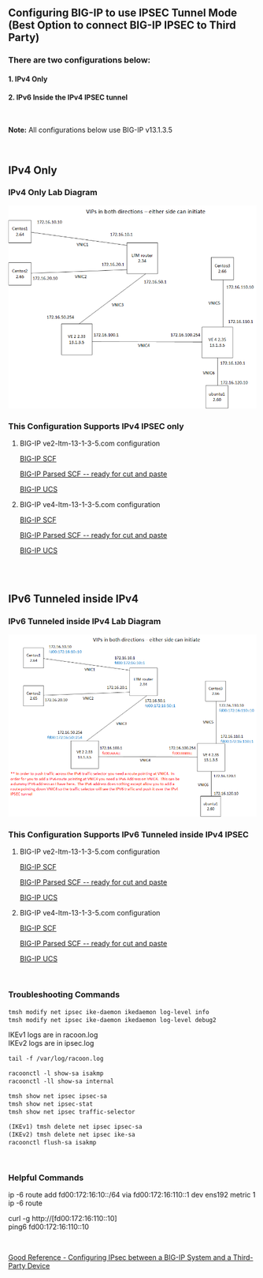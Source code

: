 ## Configuring BIG-IP to use IPSEC Tunnel Mode (Best Option to connect BIG-IP IPSEC to Third Party)  

### There are two configurations below:  
#### 1. IPv4 Only
#### 2. IPv6 Inside the IPv4 IPSEC tunnel
<br/>  

__Note:__ All configurations below use BIG-IP v13.1.3.5  


<br/>  

## IPv4 Only  

### IPv4 Only Lab Diagram  

![Lab Diagram](https://github.com/grmarxer/Misc-Documentation/blob/master/IPSEC/diagram/ipsec_lab_ipv4_only.png)  


###  This Configuration Supports IPv4 IPSEC only  

1. BIG-IP ve2-ltm-13-1-3-5.com configuration  

    [BIG-IP SCF](https://github.com/grmarxer/Misc-Documentation/tree/master/IPSEC/configurations/ve2-ltm-13-1-3-5_IPv4-only.txt)  

    [BIG-IP Parsed SCF -- ready for cut and paste](https://github.com/grmarxer/Misc-Documentation/tree/master/IPSEC/configurations/ve2-ltm-13-1-3-5_IPv4_only_parsed.txt)  

    [BIG-IP UCS](https://github.com/grmarxer/Misc-Documentation/tree/master/IPSEC/configurations/ve2-ltm-13-1-3-5.com-IPv4-only.ucs)  

2. BIG-IP ve4-ltm-13-1-3-5.com configuration

    [BIG-IP SCF](https://github.com/grmarxer/Misc-Documentation/tree/master/IPSEC/configurations/ve4-ltm-13-1-3-5_IPv4_only.txt)  

    [BIG-IP Parsed SCF -- ready for cut and paste](https://github.com/grmarxer/Misc-Documentation/tree/master/IPSEC/configurations/ve4-ltm-13-1-3-5_IPv4_only_parsed.txt)  

    [BIG-IP UCS](https://github.com/grmarxer/Misc-Documentation/tree/master/IPSEC/configurations/ve4-ltm-13-1-3-5.com-IPv4-only.ucs)  


<br/>  
<br/>  

## IPv6 Tunneled inside IPv4  

### IPv6 Tunneled inside IPv4 Lab Diagram  

![Lab Diagram](https://github.com/grmarxer/Misc-Documentation/blob/master/IPSEC/diagram/ipsec_lab_IPv6_inside_ipv4.png)  


###  This Configuration Supports IPv6 Tunneled inside IPv4 IPSEC  

1. BIG-IP ve2-ltm-13-1-3-5.com configuration  

    [BIG-IP SCF](https://github.com/grmarxer/Misc-Documentation/tree/master/IPSEC/configurations/ve2-ltm-13-1-3-5_IPv6_inside_IPv4_IPSEC_tunnel.txt.txt)  

    [BIG-IP Parsed SCF -- ready for cut and paste](https://github.com/grmarxer/Misc-Documentation/tree/master/IPSEC/configurations/ve2-ltm-13-1-3-.txt)  

    [BIG-IP UCS](https://github.com/grmarxer/Misc-Documentation/tree/master/IPSEC/configurations/ve2-ltm-13-1-3-5.com-ipv6-in-ipv4-tunnel.ucs)  

2. BIG-IP ve4-ltm-13-1-3-5.com configuration

    [BIG-IP SCF](https://github.com/grmarxer/Misc-Documentation/tree/master/IPSEC/configurations/ve4-ltm-13-1-3-5_IPv6_inside_IPv4_IPSEC_tunnel.txt.txt)  

    [BIG-IP Parsed SCF -- ready for cut and paste](https://github.com/grmarxer/Misc-Documentation/tree/master/IPSEC/configurations/ve4-ltm-13-1-3-5_.txt)  

    [BIG-IP UCS](https://github.com/grmarxer/Misc-Documentation/tree/master/IPSEC/configurations/ve4-ltm-13-1-3-5.com-ipv6-in-ipv4-ipsec-tunnel.ucs)  

<br/>  

### Troubleshooting Commands
```
tmsh modify net ipsec ike-daemon ikedaemon log-level info
tmsh modify net ipsec ike-daemon ikedaemon log-level debug2
```  

IKEv1 logs are in racoon.log  
IKEv2 logs are in ipsec.log
```
tail -f /var/log/racoon.log
```  
```
racoonctl -l show-sa isakmp
racoonctl -ll show-sa internal
```  
```
tmsh show net ipsec ipsec-sa
tmsh show net ipsec-stat
tmsh show net ipsec traffic-selector
```  
```
(IKEv1) tmsh delete net ipsec ipsec-sa
(IKEv2) tmsh delete net ipsec ike-sa
racoonctl flush-sa isakmp
```  

<br/>  

### Helpful Commands  

ip -6 route add fd00:172:16:10::/64 via fd00:172:16:110::1 dev ens192 metric 1  
ip -6 route  

curl -g http://[fd00:172:16:110::10]  
ping6 fd00:172:16:110::10  


<br/>  

[Good Reference - Configuring IPsec between a BIG-IP System and a Third-Party Device](https://techdocs.f5.com/kb/en-us/products/big-ip_ltm/manuals/product/bigip-tmos-tunnels-ipsec-13-0-0/10.html)  

